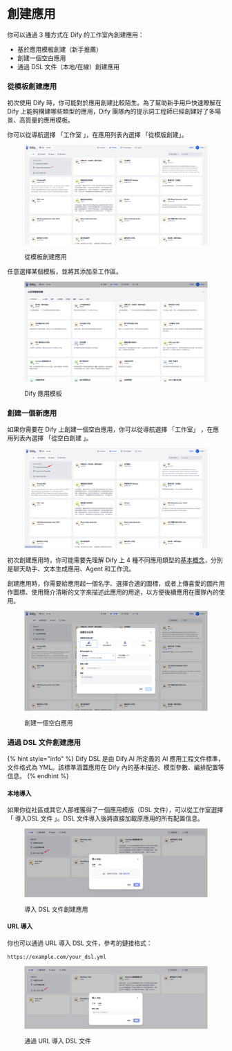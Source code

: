 # 創建應用

你可以通過 3 種方式在 Dify 的工作室內創建應用：

* 基於應用模板創建（新手推薦）
* 創建一個空白應用
* 通過 DSL 文件（本地/在線）創建應用

### 從模板創建應用

初次使用 Dify 時，你可能對於應用創建比較陌生。為了幫助新手用戶快速瞭解在 Dify 上能夠構建哪些類型的應用，Dify 團隊內的提示詞工程師已經創建好了多場景、高質量的應用模板。

你可以從導航選擇 「工作室 」，在應用列表內選擇 「從模版創建」。

<figure><img src="../../.gitbook/assets/image (219).png" alt=""><figcaption><p>從模板創建應用</p></figcaption></figure>

任意選擇某個模板，並將其添加至工作區。

<figure><img src="../../.gitbook/assets/image (220).png" alt=""><figcaption><p>Dify 應用模板</p></figcaption></figure>

### 創建一個新應用

如果你需要在 Dify 上創建一個空白應用，你可以從導航選擇 「工作室」 ，在應用列表內選擇 「從空白創建 」。

<figure><img src="../../.gitbook/assets/image (218).png" alt=""><figcaption></figcaption></figure>

初次創建應用時，你可能需要先理解 Dify 上 4 種不同應用類型的[基本概念](./#application\_type)，分別是聊天助手、文本生成應用、Agent 和工作流。

創建應用時，你需要給應用起一個名字、選擇合適的圖標，或者上傳喜愛的圖片用作圖標、使用簡介清晰的文字來描述此應用的用途，以方便後續應用在團隊內的使用。

<figure><img src="../../.gitbook/assets/image (221).png" alt=""><figcaption><p>創建一個空白應用</p></figcaption></figure>

### 通過 DSL 文件創建應用

{% hint style="info" %}
Dify DSL 是由 Dify.AI 所定義的 AI 應用工程文件標準，文件格式為 YML。該標準涵蓋應用在 Dify 內的基本描述、模型參數、編排配置等信息。
{% endhint %}

#### 本地導入

如果你從社區或其它人那裡獲得了一個應用模版（DSL 文件），可以從工作室選擇 「 導入DSL 文件 」。DSL 文件導入後將直接加載原應用的所有配置信息。

<figure><img src="../../.gitbook/assets/import-dsl-file.png" alt=""><figcaption><p>導入 DSL 文件創建應用</p></figcaption></figure>

#### URL 導入

你也可以通過 URL 導入 DSL 文件，參考的鏈接格式：

```URL
https://example.com/your_dsl.yml
```

<figure><img src="../../.gitbook/assets/import-dsl-from-url.jpeg" alt=""><figcaption><p>通過 URL 導入 DSL 文件</p></figcaption></figure>
